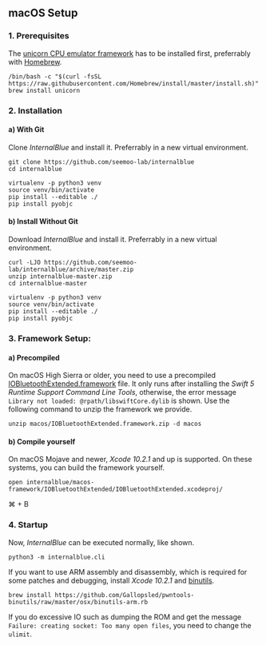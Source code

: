 

macOS Setup
-----------



### 1. Prerequisites
The [unicorn CPU emulator framework](https://github.com/unicorn-engine/unicorn) has to be installed first, preferrably with [Homebrew](https://brew.sh).

```
/bin/bash -c "$(curl -fsSL https://raw.githubusercontent.com/Homebrew/install/master/install.sh)"
brew install unicorn
```

### 2. Installation

#### a) With Git
Clone *InternalBlue* and install it. Preferrably in a new virtual environment.
```
git clone https://github.com/seemoo-lab/internalblue
cd internalblue

virtualenv -p python3 venv
source venv/bin/activate
pip install --editable ./
pip install pyobjc
```

#### b) Install Without Git
Download *InternalBlue* and install it. Preferrably in a new virtual environment.
```
curl -LJO https://github.com/seemoo-lab/internalblue/archive/master.zip
unzip internalblue-master.zip
cd internalblue-master

virtualenv -p python3 venv
source venv/bin/activate
pip install --editable ./
pip install pyobjc
```

### 3. Framework Setup:

#### a) Precompiled
On macOS High Sierra or older, you need to use a precompiled [IOBluetoothExtended.framework](../macos/IOBluetoothExtended.framework.zip) file.
It only runs after installing the *Swift 5 Runtime Support Command Line Tools*, otherwise, the error
message `Library not loaded: @rpath/libswiftCore.dylib` is shown.
Use the following command to unzip the framework we provide.
```
unzip macos/IOBluetoothExtended.framework.zip -d macos
```

#### b) Compile yourself
On macOS Mojave and newer, *Xcode 10.2.1* and up is supported. On these systems, you can build the
framework yourself.

```
open internalblue/macos-framework/IOBluetoothExtended/IOBluetoothExtended.xcodeproj/
```

⌘ + B

### 4. Startup
Now, *InternalBlue* can be executed normally, like shown.
```
python3 -m internalblue.cli
```

If you want to use ARM assembly and disassembly, which is required for some patches and debugging, install *Xcode 10.2.1* and [binutils](https://github.com/Gallopsled/pwntools-binutils).
```
brew install https://github.com/Gallopsled/pwntools-binutils/raw/master/osx/binutils-arm.rb
```

If you do excessive IO such as dumping the ROM and get the message `Failure: creating socket: Too many open
files`, you need to change the `ulimit`.